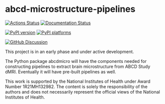 # abcd-microstructure-pipelines

[![Actions Status][actions-badge]][actions-link]
[![Documentation Status][rtd-badge]][rtd-link]

[![PyPI version][pypi-version]][pypi-link]
[![PyPI platforms][pypi-platforms]][pypi-link]

[![GitHub Discussion][github-discussions-badge]][github-discussions-link]

<!-- SPHINX-START -->

<!-- prettier-ignore-start -->
[actions-badge]:            https://github.com/brain-microstructure-exploration-tools/abcd-microstructure-pipelines/workflows/CI/badge.svg
[actions-link]:             https://github.com/brain-microstructure-exploration-tools/abcd-microstructure-pipelines/actions
[github-discussions-badge]: https://img.shields.io/static/v1?label=Discussions&message=Ask&color=blue&logo=github
[github-discussions-link]:  https://github.com/brain-microstructure-exploration-tools/abcd-microstructure-pipelines/discussions
[pypi-link]:                https://pypi.org/project/abcd-microstructure-pipelines/
[pypi-platforms]:           https://img.shields.io/pypi/pyversions/abcd-microstructure-pipelines
[pypi-version]:             https://img.shields.io/pypi/v/abcd-microstructure-pipelines
[rtd-badge]:                https://readthedocs.org/projects/abcd-microstructure-pipelines/badge/?version=latest
[rtd-link]:                 https://abcd-microstructure-pipelines.readthedocs.io/en/latest/?badge=latest

<!-- prettier-ignore-end -->


This project is in an early phase and under active development.

The Python package abcdmicro will have the components needed for constructing pipelines to extract brain microstructure from ABCD Study dMRI. Eventually it will have pre-built pipelines as well.

This work is supported by the National Institutes of Health under Award Number 1R21MH132982. The content is solely the responsibility of the authors and does not necessarily represent the official views of the National Institutes of Health.


